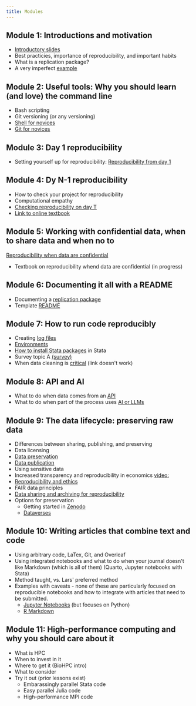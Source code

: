 ```yaml
---
title: Modules
---
```


## Module 1: Introductions and motivation
- [Introductory slides](https://larsvilhuber.github.io/summer-school-qicss-2025/presentation/presentation.html#/title-slide)
- Best practicies, importance of reproducibility, and important habits
- What is a replication package?
- A very imperfect [example](https://larsvilhuber.github.io/summer-school-qicss-2025/presentation/01-very-imperfect-example.html#/title-slide)

## Module 2: Useful tools: Why you should learn (and love) the command line
- Bash scripting
- Git versioning (or any versioning)
- [Shell for novices](https://swcarpentry.github.io/shell-novice/)
- [Git for novices](https://swcarpentry.github.io/git-novice/)

## Module 3: Day 1 reproducibility
- Setting yourself up for reproducibility: [Reproducibility from day 1](https://larsvilhuber.github.io/day1-tutorial/#/title-slide)

## Module 4: Dy N-1 reproducibility
- How to check your project for reproducibility
- Computational empathy
- [Checking reproducibility on day T](https://larsvilhuber.github.io/self-checking-reproducibility/presentation/#/title-slide)
- [Link to online textbook](https://larsvilhuber.github.io/self-checking-reproducibility/)

## Module 5: Working with confidential data, when to share data and when no to
  [Reproducibility when data are confidential](https://labordynamicsinstitute.github.io/reproducibility-confidential/#/title-slide)
- Textbook on reproducibility whend data are confidential (in progress)

## Module 6: Documenting it all with a README
- Documenting a [replication package](https://larsvilhuber.github.io/readme-presentation/#/title-slide)
- Template [README](https://social-science-data-editors.github.io/template_README/template-README.html)
  
## Module 7: How to run code reproducibly
- Creating [log files](https://larsvilhuber.github.io/self-checking-reproducibility/presentation/#/creating-log-files)
- [Environments](https://larsvilhuber.github.io/self-checking-reproducibility/presentation/#/environments)
- [How to install Stata packages](https://larsvilhuber.github.io/self-checking-reproducibility/12-environments-in-stata.html) in Stata
- Survey topic A [(survey)](https://cornell.yul1.qualtrics.com/jfe/form/SV_cNkhKL69K2Ob7o2)
- When data cleaning is [critical](https://github.com/labordynamicsinstitute/very-imperfect-example-lesson/blob/main/programs/01_dataclean.do#L40) (link doesn't work)

## Module 8: API and AI
- What to do when data comes from an [API](https://github.com/labordynamicsinstitute/alfred_example/)
- What to do when part of the process uses [AI or LLMs](https://larsvilhuber.github.io/reproducibility-for-llm/presentation/#/title-slide)

## Module 9: The data lifecycle: preserving raw data
- Differences between sharing, publishing, and preserving
- Data licensing
- [Data preservation](https://larsvilhuber.github.io/summer-school-qicss-2025/presentation/day2.html#/what-is-preservation)
- [Data publication](https://larsvilhuber.github.io/summer-school-qicss-2025/presentation/day2.html#/what-is-publication)
- Using sensitive data
- Increased transparency and reproducibility in economics [video:](https://www.youtube.com/watch?v=pj-y3dLDOEA)
- [Reproducibility and ethics](https://labordynamicsinstitute.github.io/crress/#session-2)
- FAIR data principles
- [Data sharing and archiving for reproducibility](https://labordynamicsinstitute.github.io/tutorial-data-sharing-archiving-2021/#/)
- Options for preservation
  - Getting started in [Zenodo](https://sandbox.zenodo.org/)
  - [Dataverses](https://borealisdata.ca/)
 
## Module 10: Writing articles that combine text and code
- Using arbitrary code, LaTex, Git, and Overleaf
- Using integrated notebooks and what to do when your journal doesn't like Markdown (which is all of them) (Quarto, Jupyter notebooks with Stata)
- Method taught, vs. Lars' preferred method
- Examples with caveats - none of these are particularly focused on reproducible notebooks and how to integrate with articles that need to be submitted.
  - [Jupyter Notebooks](https://datacarpentry.github.io/python-ecology-lesson/jupyter_notebooks.html) (but focuses on Python)
  - [R Markdown](https://rmarkdown.rstudio.com/lesson-1.html)
 
## Module 11: High-performance computing and why you should care about it
- What is HPC
- When to invest in it
- Where to get it (BioHPC intro)
- What to consider
- Try it out (prior lessons exist)
  - Embarassingly parallel Stata code
  - Easy parallel Julia code
  - High-performance MPI code
 
